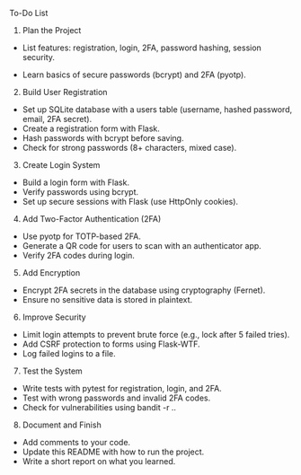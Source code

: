 To-Do List
1. Plan the Project

 - List features: registration, login, 2FA, password hashing, session security.
 * Learn basics of secure passwords (bcrypt) and 2FA (pyotp).

2. Build User Registration

 * Set up SQLite database with a users table (username, hashed password, email, 2FA secret).
 * Create a registration form with Flask.
 * Hash passwords with bcrypt before saving.
 * Check for strong passwords (8+ characters, mixed case).

3. Create Login System

 * Build a login form with Flask.
 * Verify passwords using bcrypt.
 * Set up secure sessions with Flask (use HttpOnly cookies).

4. Add Two-Factor Authentication (2FA)

 * Use pyotp for TOTP-based 2FA.
 * Generate a QR code for users to scan with an authenticator app.
 * Verify 2FA codes during login.

5. Add Encryption

 * Encrypt 2FA secrets in the database using cryptography (Fernet).
 * Ensure no sensitive data is stored in plaintext.

6. Improve Security

 * Limit login attempts to prevent brute force (e.g., lock after 5 failed tries).
 * Add CSRF protection to forms using Flask-WTF.
 * Log failed logins to a file.

7. Test the System

 * Write tests with pytest for registration, login, and 2FA.
 * Test with wrong passwords and invalid 2FA codes.
 * Check for vulnerabilities using bandit -r ..

8. Document and Finish

 * Add comments to your code.
 * Update this README with how to run the project.
 * Write a short report on what you learned.